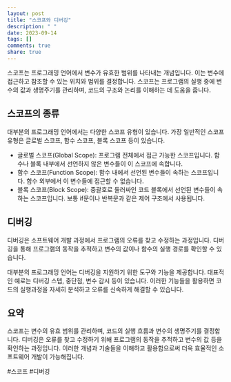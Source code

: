 ```yaml
---
layout: post
title: "스코프와 디버깅"
description: " "
date: 2023-09-14
tags: []
comments: true
share: true
---
```


스코프는 프로그래밍 언어에서 변수가 유효한 범위를 나타내는 개념입니다. 이는 변수에 접근하고 참조할 수 있는 위치와 범위를 결정합니다. 스코프는 프로그램의 실행 중에 변수의 값과 생명주기를 관리하며, 코드의 구조와 논리를 이해하는 데 도움을 줍니다.

## 스코프의 종류

대부분의 프로그래밍 언어에서는 다양한 스코프 유형이 있습니다. 가장 일반적인 스코프 유형은 글로벌 스코프, 함수 스코프, 블록 스코프 등이 있습니다.

- 글로벌 스코프(Global Scope): 프로그램 전체에서 접근 가능한 스코프입니다. 함수나 블록 내부에서 선언하지 않은 변수들이 이 스코프에 속합니다.
- 함수 스코프(Function Scope): 함수 내에서 선언된 변수들이 속하는 스코프입니다. 함수 외부에서 이 변수들에 접근할 수 없습니다.
- 블록 스코프(Block Scope): 중괄호로 둘러싸인 코드 블록에서 선언된 변수들이 속하는 스코프입니다. 보통 if문이나 반복문과 같은 제어 구조에서 사용됩니다.

## 디버깅

디버깅은 소프트웨어 개발 과정에서 프로그램의 오류를 찾고 수정하는 과정입니다. 디버깅을 통해 프로그램의 동작을 추적하고 변수의 값이나 함수의 실행 경로를 확인할 수 있습니다.

대부분의 프로그래밍 언어는 디버깅을 지원하기 위한 도구와 기능을 제공합니다. 대표적인 예로는 디버깅 스텝, 중단점, 변수 감시 등이 있습니다. 이러한 기능들을 활용하면 코드의 실행과정을 자세히 분석하고 오류를 신속하게 해결할 수 있습니다.

## 요약

스코프는 변수의 유효 범위를 관리하며, 코드의 실행 흐름과 변수의 생명주기를 결정합니다. 디버깅은 오류를 찾고 수정하기 위해 프로그램의 동작을 추적하고 변수의 값 등을 확인하는 과정입니다. 이러한 개념과 기술들을 이해하고 활용함으로써 더욱 효율적인 소프트웨어 개발이 가능해집니다.

#스코프 #디버깅
